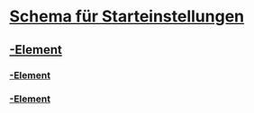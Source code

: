 # [Schema für Starteinstellungen](index.md)
## [<startup>-Element](startup-element.md)
### [<requiredRuntime>-Element](requiredruntime-element.md)
### [<supportedRuntime>-Element](supportedruntime-element.md)
